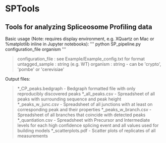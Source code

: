 # SPTools
## Tools for analyzing Spliceosome Profiling data

Basic usage (Note: requires display environment, e.g. XQuartz on Mac or %matplotlib inline in Jupyter notebooks):
'''
python SP_pipeline.py configuration_file organism
'''
>configuration_file : see Example/Example_config.txt for format
>untagged_sample : string (e.g. WT)
>organism : string - can be 'crypto', 'pombe' or 'cerevisiae'
    
Output files:  
>*_CP_peaks.bedgraph - Bedgraph formatted file with only reproducibly discovered peaks
>*_all_peaks.csv - Spreadsheet of all peaks with surrounding sequence and peak height
>*_peaks_w_junc.csv - Spreadsheet of all junctions with at least on corresponding peak and their properties
>*_peaks_w_branch.csv - Spreadsheet of all branches that coincide with detected peaks
>*_quantiation.csv - Spreadsheet with Precursor and Intermediate levels for each high confidence splicing event and all values used for building models
>*_scatterplots.pdf - Scatter plots of replicates of all measurements